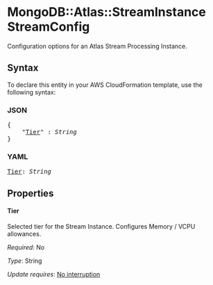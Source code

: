 # MongoDB::Atlas::StreamInstance StreamConfig

Configuration options for an Atlas Stream Processing Instance.

## Syntax

To declare this entity in your AWS CloudFormation template, use the following syntax:

### JSON

<pre>
{
    "<a href="#tier" title="Tier">Tier</a>" : <i>String</i>
}
</pre>

### YAML

<pre>
<a href="#tier" title="Tier">Tier</a>: <i>String</i>
</pre>

## Properties

#### Tier

Selected tier for the Stream Instance. Configures Memory / VCPU allowances.

_Required_: No

_Type_: String

_Update requires_: [No interruption](https://docs.aws.amazon.com/AWSCloudFormation/latest/UserGuide/using-cfn-updating-stacks-update-behaviors.html#update-no-interrupt)

